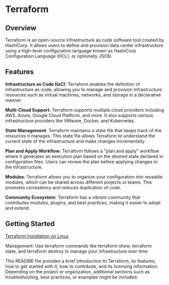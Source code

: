  # Terraform #
## Overview ##
Terraform is an open-source infrastructure as code software tool created by HashiCorp. It allows users to define and provision data center infrastructure using a high-level configuration language known as HashiCorp Configuration Language (HCL), or optionally JSON.

## Features ##
**Infrastructure as Code (IaC)**: Terraform enables the definition of infrastructure as code, allowing you to manage and provision infrastructure resources such as virtual machines, networks, and storage in a declarative manner.

**Multi-Cloud Support**: Terraform supports multiple cloud providers including AWS, Azure, Google Cloud Platform, and more. It also supports various infrastructure providers like VMware, Docker, and Kubernetes.

**State Management**: Terraform maintains a state file that keeps track of the resources it manages. This state file allows Terraform to understand the current state of the infrastructure and make changes incrementally.

**Plan and Apply Workflow:** Terraform follows a "plan and apply" workflow where it generates an execution plan based on the desired state declared in configuration files. Users can review the plan before applying changes to the infrastructure.

**Modules**: Terraform allows you to organize your configuration into reusable modules, which can be shared across different projects or teams. This promotes consistency and reduces duplication of code.

**Community Ecosystem**: Terraform has a vibrant community that contributes modules, plugins, and best practices, making it easier to adopt and extend.

## Getting Started ##

<a href="https://example.com/path/to/existing_readme.md](https://github.com/Faseeha001/Terraform/blob/main/Terraform%20Installation%20on%20LINUX.md">Terraform Installation on Linux  </a>

Management: Use terraform commands like terraform show, terraform state, and terraform destroy to manage your infrastructure over time.


This README file provides a brief introduction to Terraform, its features, how to get started with it, how to contribute, and its licensing information. Depending on the project or organization, additional sections such as troubleshooting, best practices, or examples might be included.
